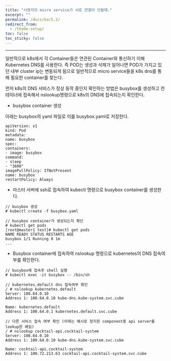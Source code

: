 ```yaml
---
title: "사용자의 micro service가 서로 연결이 안될때."
excerpt: ""
permalink: /docs/ko/5.2/
redirect_from:
  - /theme-setup/
toc: false
toc_sticky: false
---
```


---
일반적으로 k8s에서 각 Container들은 연관된 Container와 통신하기 이해 Kubernetes DNS를 사용한다. 즉 POD는 생성과 삭제가 일어나면 POD가 가지고 있던 내부 cluster ip는 변동되게 됨으로 일반적으로 micro service들을 k8s dns를 통해 필요한 container를 찾는다.

먼저 k8s의 DNS 서비스가 정상 동작 중인지 확인하는 방법은 busybox를 생성하고 컨테이너에 접속해서 nslookup명령으로 k8s의 DNS에 접속되는지 확인한다.

* busybox container 생성

아래는 busybox의 yaml 파일로 이를 busybox.yaml로 저장한다.

```
apiVersion: v1
kind: Pod
metadata:
name: busybox
spec:
containers:
- image: busybox
command:
- sleep
- "3600"
imagePullPolicy: IfNotPresent
name: busybox
restartPolicy: Always
```

* 마스터 서버에 ssh로 접속하여 kubectl 명령으로 busybox container를 생성한다.

```
// busybox 생성
# kubectl create -f busybox.yaml

// busybox container가 생성되는지 확인
# kubectl get pods
[root@master1 test]# kubectl get pods
NAME READY STATUS RESTARTS AGE
busybox 1/1 Running 0 1m
...
```

* Busybox container에 접속하여 nslookup 명령으로 kubernetes의 DNS 접속여부를 확인한다.

```
// busybox에 접속후 shell 실행
# kubectl exec -it busybox -- /bin/sh

// kubernetes.default dns 접속여부 확인
/ # nslookup kubernetes.default
Server: 100.64.0.10
Address 1: 100.64.0.10 kube-dns.kube-system.svc.cube

Name: kubernetes.default
Address 1: 100.64.0.1 kubernetes.default.svc.cube

// 다른 서비스 접속 여부 확인 (아래는 예시로 청지윈 component중 api server를 lookup한 예임)
/ # nslookup cocktail-api.cocktail-system
Server: 100.64.0.10
Address 1: 100.64.0.10 kube-dns.kube-system.svc.cube

Name: cocktail-api.cocktail-system
Address 1: 100.72.213.63 cocktail-api.cocktail-system.svc.cube
```
